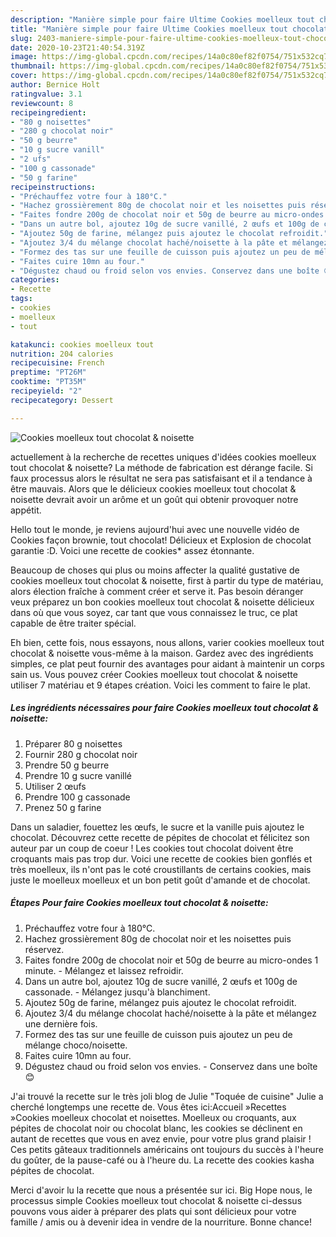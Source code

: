 ```yaml
---
description: "Manière simple pour faire Ultime Cookies moelleux tout chocolat &amp;amp; noisette"
title: "Manière simple pour faire Ultime Cookies moelleux tout chocolat &amp;amp; noisette"
slug: 2403-maniere-simple-pour-faire-ultime-cookies-moelleux-tout-chocolat-and-amp-noisette
date: 2020-10-23T21:40:54.319Z
image: https://img-global.cpcdn.com/recipes/14a0c80ef82f0754/751x532cq70/cookies-moelleux-tout-chocolat-noisette-photo-principale-de-la-recette.jpg
thumbnail: https://img-global.cpcdn.com/recipes/14a0c80ef82f0754/751x532cq70/cookies-moelleux-tout-chocolat-noisette-photo-principale-de-la-recette.jpg
cover: https://img-global.cpcdn.com/recipes/14a0c80ef82f0754/751x532cq70/cookies-moelleux-tout-chocolat-noisette-photo-principale-de-la-recette.jpg
author: Bernice Holt
ratingvalue: 3.1
reviewcount: 8
recipeingredient:
- "80 g noisettes"
- "280 g chocolat noir"
- "50 g beurre"
- "10 g sucre vanill"
- "2 ufs"
- "100 g cassonade"
- "50 g farine"
recipeinstructions:
- "Préchauffez votre four à 180°C."
- "Hachez grossièrement 80g de chocolat noir et les noisettes puis réservez."
- "Faites fondre 200g de chocolat noir et 50g de beurre au micro-ondes 1 minute. Mélangez et laissez refroidir."
- "Dans un autre bol, ajoutez 10g de sucre vanillé, 2 œufs et 100g de cassonade. Mélangez jusqu&#39;à blanchiment."
- "Ajoutez 50g de farine, mélangez puis ajoutez le chocolat refroidit."
- "Ajoutez 3/4 du mélange chocolat haché/noisette à la pâte et mélangez une dernière fois."
- "Formez des tas sur une feuille de cuisson puis ajoutez un peu de mélange choco/noisette."
- "Faites cuire 10mn au four."
- "Dégustez chaud ou froid selon vos envies. Conservez dans une boîte 😊"
categories:
- Recette
tags:
- cookies
- moelleux
- tout

katakunci: cookies moelleux tout 
nutrition: 204 calories
recipecuisine: French
preptime: "PT26M"
cooktime: "PT35M"
recipeyield: "2"
recipecategory: Dessert

---
```



![Cookies moelleux tout chocolat &amp; noisette](https://img-global.cpcdn.com/recipes/14a0c80ef82f0754/751x532cq70/cookies-moelleux-tout-chocolat-noisette-photo-principale-de-la-recette.jpg)

actuellement à la recherche de recettes uniques d'idées cookies moelleux tout chocolat &amp; noisette? La méthode de fabrication est dérange facile. Si faux processus alors le résultat ne sera pas satisfaisant et il a tendance à être mauvais. Alors que le délicieux cookies moelleux tout chocolat &amp; noisette devrait avoir un arôme et un goût qui obtenir provoquer notre appétit.

Hello tout le monde, je reviens aujourd&#39;hui avec une nouvelle vidéo de Cookies façon brownie, tout chocolat! Délicieux et Explosion de chocolat garantie :D. Voici une recette de cookies* assez étonnante.

Beaucoup de choses qui plus ou moins affecter la qualité gustative de cookies moelleux tout chocolat &amp; noisette, first à partir du type de matériau, alors élection fraîche à comment créer et serve it. Pas besoin déranger veux préparez un bon cookies moelleux tout chocolat &amp; noisette délicieux dans où que vous soyez, car tant que vous connaissez le truc, ce plat capable de être traiter spécial.


Eh bien, cette fois, nous essayons, nous allons, varier cookies moelleux tout chocolat &amp; noisette vous-même à la maison. Gardez avec des ingrédients simples, ce plat peut fournir des avantages pour aidant à maintenir un corps sain us. Vous pouvez créer Cookies moelleux tout chocolat &amp; noisette utiliser 7 matériau et 9 étapes création. Voici les comment to faire le plat.

<!--inarticleads1-->

##### Les ingrédients nécessaires pour faire Cookies moelleux tout chocolat &amp; noisette:

1. Préparer 80 g noisettes
1. Fournir 280 g chocolat noir
1. Prendre 50 g beurre
1. Prendre 10 g sucre vanillé
1. Utiliser 2 œufs
1. Prendre 100 g cassonade
1. Prenez 50 g farine


Dans un saladier, fouettez les œufs, le sucre et la vanille puis ajoutez le chocolat. Découvrez cette recette de pépites de chocolat et félicitez son auteur par un coup de coeur ! Les cookies tout chocolat doivent être croquants mais pas trop dur. Voici une recette de cookies bien gonflés et très moelleux, ils n&#39;ont pas le coté croustillants de certains cookies, mais juste le moelleux moelleux et un bon petit goût d&#39;amande et de chocolat. 

<!--inarticleads2-->

##### Étapes Pour faire Cookies moelleux tout chocolat &amp; noisette:

1. Préchauffez votre four à 180°C.
1. Hachez grossièrement 80g de chocolat noir et les noisettes puis réservez.
1. Faites fondre 200g de chocolat noir et 50g de beurre au micro-ondes 1 minute. - Mélangez et laissez refroidir.
1. Dans un autre bol, ajoutez 10g de sucre vanillé, 2 œufs et 100g de cassonade. - Mélangez jusqu&#39;à blanchiment.
1. Ajoutez 50g de farine, mélangez puis ajoutez le chocolat refroidit.
1. Ajoutez 3/4 du mélange chocolat haché/noisette à la pâte et mélangez une dernière fois.
1. Formez des tas sur une feuille de cuisson puis ajoutez un peu de mélange choco/noisette.
1. Faites cuire 10mn au four.
1. Dégustez chaud ou froid selon vos envies. - Conservez dans une boîte 😊


J&#39;ai trouvé la recette sur le très joli blog de Julie &#34;Toquée de cuisine&#34; Julie a cherché longtemps une recette de. Vous êtes ici:Accueil »Recettes »Cookies moelleux chocolat et noisettes. Moelleux ou croquants, aux pépites de chocolat noir ou chocolat blanc, les cookies se déclinent en autant de recettes que vous en avez envie, pour votre plus grand plaisir ! Ces petits gâteaux traditionnels américains ont toujours du succès à l&#39;heure du goûter, de la pause-café ou à l&#39;heure du. La recette des cookies kasha pépites de chocolat. 


Merci d'avoir lu la recette que nous a présentée sur ici. Big Hope nous, le processus simple Cookies moelleux tout chocolat &amp; noisette ci-dessus pouvons vous aider à préparer des plats qui sont délicieux pour votre famille / amis ou à devenir idea in vendre de la nourriture. Bonne chance!
